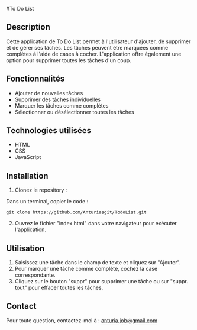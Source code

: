 #To Do List

## Description

Cette application de To Do List permet à l'utilisateur d'ajouter, de supprimer et de gérer ses tâches. Les tâches peuvent être marquées comme complètes à l'aide de cases à cocher. L'application offre également une option pour supprimer toutes les tâches d'un coup.

## Fonctionnalités

* Ajouter de nouvelles tâches
* Supprimer des tâches individuelles
* Marquer les tâches comme complètes
* Sélectionner ou désélectionner toutes les tâches

## Technologies utilisées

* HTML
* CSS
* JavaScript

## Installation

1. Clonez le repository :

Dans un terminal, copier le code : 

`git clone https://github.com/Anturiasgit/TodoList.git`

2. Ouvrez le fichier "index.html" dans votre navigateur pour exécuter l'application.

## Utilisation

1. Saisissez une tâche dans le champ de texte et cliquez sur "Ajouter".
2. Pour marquer une tâche comme complète, cochez la case correspondante.
3. Cliquez sur le bouton "suppr" pour supprimer une tâche ou sur "suppr. tout" pour effacer toutes les tâches.

## Contact
Pour toute question, contactez-moi à : anturia.job@gmail.com
